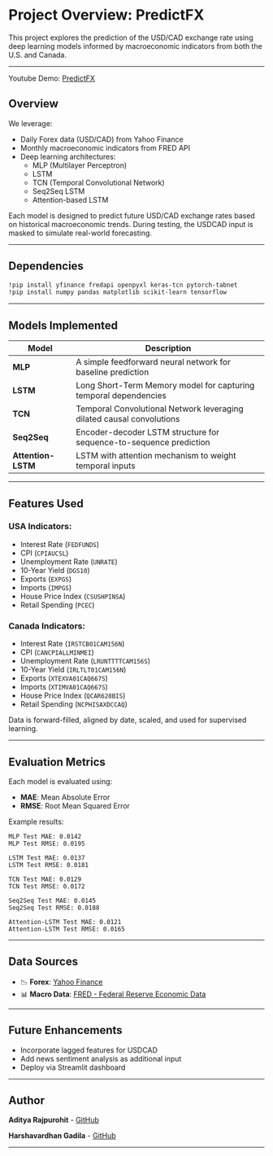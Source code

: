 # Project Overview: PredictFX

This project explores the prediction of the USD/CAD exchange rate using deep learning models informed by macroeconomic indicators from both the U.S. and Canada.

---
Youtube Demo: [PredictFX](https://www.youtube.com/playlist?list=PLCGwaUpxPWO0atPI24EPdHW9Fp70Zmx1i)
## Overview

We leverage:

- Daily Forex data (USD/CAD) from Yahoo Finance  
- Monthly macroeconomic indicators from FRED API  
- Deep learning architectures:
  - MLP (Multilayer Perceptron)
  - LSTM
  - TCN (Temporal Convolutional Network)
  - Seq2Seq LSTM
  - Attention-based LSTM

Each model is designed to predict future USD/CAD exchange rates based on historical macroeconomic trends. During testing, the USDCAD input is masked to simulate real-world forecasting.

---

## Dependencies

```bash
!pip install yfinance fredapi openpyxl keras-tcn pytorch-tabnet
!pip install numpy pandas matplotlib scikit-learn tensorflow
```

---

## Models Implemented

| Model           | Description |
|----------------|-------------|
| **MLP**         | A simple feedforward neural network for baseline prediction |
| **LSTM**        | Long Short-Term Memory model for capturing temporal dependencies |
| **TCN**         | Temporal Convolutional Network leveraging dilated causal convolutions |
| **Seq2Seq**     | Encoder-decoder LSTM structure for sequence-to-sequence prediction |
| **Attention-LSTM** | LSTM with attention mechanism to weight temporal inputs |

---

## Features Used

### USA Indicators:
- Interest Rate (`FEDFUNDS`)
- CPI (`CPIAUCSL`)
- Unemployment Rate (`UNRATE`)
- 10-Year Yield (`DGS10`)
- Exports (`EXPGS`)
- Imports (`IMPGS`)
- House Price Index (`CSUSHPINSA`)
- Retail Spending (`PCEC`)

### Canada Indicators:
- Interest Rate (`IRSTCB01CAM156N`)
- CPI (`CANCPIALLMINMEI`)
- Unemployment Rate (`LRUNTTTTCAM156S`)
- 10-Year Yield (`IRLTLT01CAM156N`)
- Exports (`XTEXVA01CAQ667S`)
- Imports (`XTIMVA01CAQ667S`)
- House Price Index (`QCAR628BIS`)
- Retail Spending (`NCPHISAXDCCAQ`)

Data is forward-filled, aligned by date, scaled, and used for supervised learning.

---

## Evaluation Metrics

Each model is evaluated using:

- **MAE**: Mean Absolute Error  
- **RMSE**: Root Mean Squared Error  

Example results:

```text
MLP Test MAE: 0.0142
MLP Test RMSE: 0.0195

LSTM Test MAE: 0.0137
LSTM Test RMSE: 0.0181

TCN Test MAE: 0.0129
TCN Test RMSE: 0.0172

Seq2Seq Test MAE: 0.0145
Seq2Seq Test RMSE: 0.0188

Attention-LSTM Test MAE: 0.0121
Attention-LSTM Test RMSE: 0.0165
```
---

## Data Sources

- 📉 **Forex**: [Yahoo Finance](https://finance.yahoo.com)  
- 📊 **Macro Data**: [FRED - Federal Reserve Economic Data](https://fred.stlouisfed.org)

---

## Future Enhancements

- Incorporate lagged features for USDCAD  
- Add news sentiment analysis as additional input  
- Deploy via Streamlit dashboard  


---

## Author

**Aditya Rajpurohit** - [GitHub](https://github.com/aditya-rajpurohit)

**Harshavardhan Gadila** - [GitHub](https://github.com/Harshav88)

---
